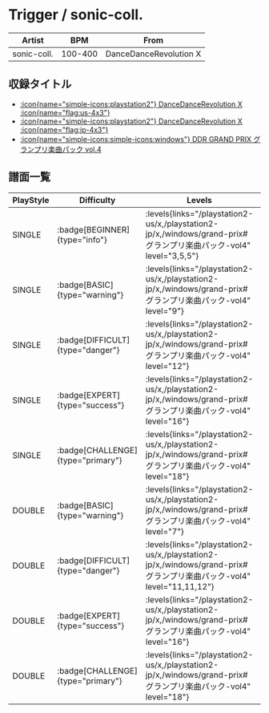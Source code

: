 # Trigger / sonic-coll.

|Artist|BPM|From|
|------|---|----|
|sonic-coll.|100-400|DanceDanceRevolution X|

## 収録タイトル

- [:icon{name="simple-icons:playstation2"} DanceDanceRevolution X :icon{name="flag:us-4x3"}](/playstation2-us/x)
- [:icon{name="simple-icons:playstation2"} DanceDanceRevolution X :icon{name="flag:jp-4x3"}](/playstation2-jp/x)
- [:icon{name="simple-icons:simple-icons:windows"} DDR GRAND PRIX グランプリ楽曲パック vol.4](/windows/grand-prix#グランプリ楽曲パック-vol4)

## 譜面一覧

|PlayStyle|Difficulty|Levels|Notes|Movie|
|---------|----------|------|-----|-----|
|SINGLE| :badge[BEGINNER]{type="info"}| :levels{links="/playstation2-us/x,/playstation2-jp/x,/windows/grand-prix#グランプリ楽曲パック-vol4" level="3,5,5"}|105/0||
|SINGLE| :badge[BASIC]{type="warning"}| :levels{links="/playstation2-us/x,/playstation2-jp/x,/windows/grand-prix#グランプリ楽曲パック-vol4" level="9"}|256/6||
|SINGLE| :badge[DIFFICULT]{type="danger"}| :levels{links="/playstation2-us/x,/playstation2-jp/x,/windows/grand-prix#グランプリ楽曲パック-vol4" level="12"}|377/11||
|SINGLE| :badge[EXPERT]{type="success"}| :levels{links="/playstation2-us/x,/playstation2-jp/x,/windows/grand-prix#グランプリ楽曲パック-vol4" level="16"}|490/28||
|SINGLE| :badge[CHALLENGE]{type="primary"}| :levels{links="/playstation2-us/x,/playstation2-jp/x,/windows/grand-prix#グランプリ楽曲パック-vol4" level="18"}|579/46||
|DOUBLE| :badge[BASIC]{type="warning"}| :levels{links="/playstation2-us/x,/playstation2-jp/x,/windows/grand-prix#グランプリ楽曲パック-vol4" level="7"}|206/5||
|DOUBLE| :badge[DIFFICULT]{type="danger"}| :levels{links="/playstation2-us/x,/playstation2-jp/x,/windows/grand-prix#グランプリ楽曲パック-vol4" level="11,11,12"}|364/10||
|DOUBLE| :badge[EXPERT]{type="success"}| :levels{links="/playstation2-us/x,/playstation2-jp/x,/windows/grand-prix#グランプリ楽曲パック-vol4" level="16"}|486/31||
|DOUBLE| :badge[CHALLENGE]{type="primary"}| :levels{links="/playstation2-us/x,/playstation2-jp/x,/windows/grand-prix#グランプリ楽曲パック-vol4" level="18"}|538/39||

